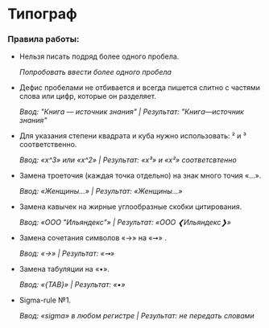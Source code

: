 # Типограф
### Правила работы:
* Нельзя писать подряд более одного пробела. 

  *Попробовать ввести более одного пробела*
* Дефис пробелами не отбивается и всегда пишется слитно с частями слова или цифр, которые он разделяет. 

  *Ввод: "Книга — источник знания" | Результат: "Книга—источник знания"*
* Для указания степени квадрата и куба нужно использовать: ² и ³ соответственно.

  *Ввод: «x^3» или «x^2» | Результат: «x³» и «x²» соответсвтенно* 
* Замена троеточия (каждая точка отдельно) на знак много точия «…».

  *Ввод: «Женщины...» | Результат: «Женщины…»*
* Замена кавычек на жирные углообразные скобки цитирования.

  *Ввод: «ООО "Ильяндекс"» | Результат: «ООО ❮Ильяндекс❯»*
* Замена сочетания символов «->» на «➞» .

  *Ввод: «->» | Результат: «➞»*
* Замена табуляции на «•».

  *Ввод: «{TAB}» | Результат: «•»*
* Sigma-rule №1.

  *Ввод: «sigma» в любом регистре | Результат: не передать словами*
